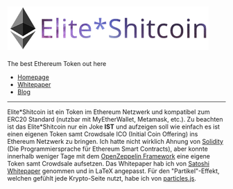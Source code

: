 ![Logo](img/logo.png)
---
The best Ethereum Token out here

 - [Homepage](https://token.eddy-dev.net/)
 - [Whitepaper](https://token.eddy-dev.net/pdf/elitecoin.pdf)
 - [Blog](https://www.justhold.de/)
---
Elite\*Shitcoin ist ein Token im Ethereum Netzwerk und kompatibel zum ERC20 Standard (nutzbar mit MyEtherWallet, Metamask, etc.). Zu beachten ist das Elite\*Shitcoin nur ein Joke **IST** und aufzeigen soll wie einfach es ist einen eigenen Token samt Crowdsale ICO (Initial Coin Offering) ins Ethereum Netzwerk zu bringen. Ich hatte nicht wirklich Ahnung von [Solidity](https://solidity.readthedocs.io/en/develop/) (Die Programmiersprache für Ethereum Smart Contracts), aber konnte innerhalb weniger Tage mit dem [OpenZeppelin Framework](https://openzeppelin.org/) eine eigene Token samt Crowdsale aufsetzen. Das Whitepaper hab ich von [Satoshi Whitepaper](https://github.com/odanoburu/satoshi-paper) genommen und in LaTeX angepasst. Für den "Partikel"-Effekt, welchen gefühlt jede Krypto-Seite nutzt, habe ich von [particles.js](https://github.com/VincentGarreau/particles.js/).
